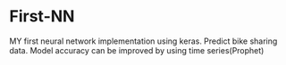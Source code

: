 # First-NN
MY first neural network implementation using keras. Predict bike sharing data. Model accuracy can be improved by using time series(Prophet) 
